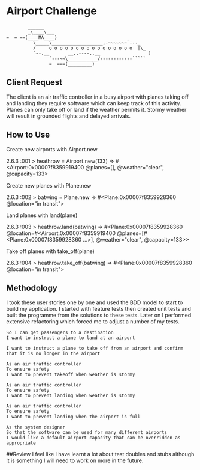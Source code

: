Airport Challenge
=================

```
        ______
        _\____\___
=  = ==(____MA____)
          \_____\___________________,-~~~~~~~`-.._
          /     o o o o o o o o o o o o o o o o  |\_
          `~-.__       __..----..__                  )
                `---~~\___________/------------`````
                =  ===(_________)

```


## Client Request
The client is an air traffic controller in a busy airport with planes taking off and landing they require software which can keep track of this activity. Planes can only take off or land if the weather permits it. Stormy weather will result in grounded flights and delayed arrivals.

## How to Use
Create new airports with Airport.new

2.6.3 :001 > heathrow = Airport.new(133)
 => #<Airport:0x00007f8359919400 @planes=[], @weather="clear", @capacity=133> 

Create new planes with Plane.new

2.6.3 :002 > batwing = Plane.new
 => #<Plane:0x00007f8359928360 @location="in transit"> 

Land planes with land(plane)

2.6.3 :003 > heathrow.land(batwing)
 => #<Plane:0x00007f8359928360 @location=#<Airport:0x00007f8359919400 @planes=[#<Plane:0x00007f8359928360 ...>], @weather="clear", @capacity=133>> 

Take off planes with take_off(plane)

2.6.3 :004 > heathrow.take_off(batwing)
 => #<Plane:0x00007f8359928360 @location="in transit"> 

## Methodology

I took these user stories one by one and used the BDD model to start to build my application.
I started with feature tests then created unit tests and built the programme from the solutions to these tests. Later on I performed extensive refactoring which forced me to adjust a number of my tests.

```As an air traffic controller 
So I can get passengers to a destination 
I want to instruct a plane to land at an airport
```

```
I want to instruct a plane to take off from an airport and confirm that it is no longer in the airport
```
```
As an air traffic controller 
To ensure safety 
I want to prevent takeoff when weather is stormy 
```
```
As an air traffic controller 
To ensure safety 
I want to prevent landing when weather is stormy 
```
```
As an air traffic controller 
To ensure safety 
I want to prevent landing when the airport is full 
```
```
As the system designer
So that the software can be used for many different airports
I would like a default airport capacity that can be overridden as appropriate
```
##Review
I feel like I have learnt a lot about test doubles and stubs although it is something I will need to work on more in the future.